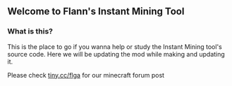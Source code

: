 ## Welcome to Flann's Instant Mining Tool

### What is this?
This is the place to go if you wanna help or study the Instant Mining tool's source code.
Here we will be updating the mod while making and updating it.

Please check [tiny.cc/flga](http://tiny.cc/flga) for our minecraft forum post